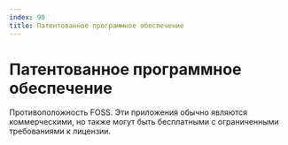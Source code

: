 ```yaml
---
index: 90
title: Патентованное программное обеспечение
---
```

# Патентованное программное обеспечение

Противоположность FOSS. Эти приложения обычно являются коммерческими, но также могут быть бесплатными с ограниченными требованиями к лицензии.